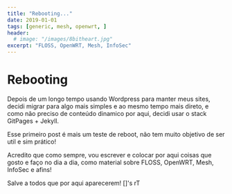 ```yaml
---
title: "Rebooting..."
date: 2019-01-01
tags: [generic, mesh, openwrt, ]
header:
  # image: "/images/8bitheart.jpg"
excerpt: "FLOSS, OpenWRT, Mesh, InfoSec"
---
```


# Rebooting

Depois de um longo tempo usando Wordpress para manter meus sites, decidi migrar para algo mais simples e ao mesmo tempo mais direto, e como não preciso de conteúdo dinamico por aqui, decidi usar o stack GitPages + Jekyll.

Esse primeiro post é mais um teste de reboot, não tem muito objetivo de ser util e sim prático!

Acredito que como sempre, vou escrever e colocar por aqui coisas que gosto e faço no dia a dia, como material sobre FLOSS, OpenWRT, Mesh, InfoSec e afins!

Salve a todos que por aqui aparecerem!
[]'s
rT

